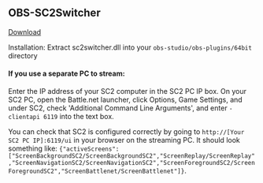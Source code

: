 ## OBS-SC2Switcher

[Download](https://github.com/leigholiver/OBS-SC2Switcher/releases/download/0.3/sc2switcher.zip)

Installation: Extract sc2switcher.dll into your `obs-studio/obs-plugins/64bit` directory 

#### If you use a separate PC to stream: 
Enter the IP address of your SC2 computer in the SC2 PC IP box.
On your SC2 PC, open the Battle.net launcher, click Options, Game Settings, and under SC2, check 'Additional Command Line Arguments', and enter `-clientapi 6119` into the text box. 

You can check that SC2 is configured correctly by going to `http://[Your SC2 PC IP]:6119/ui` in your browser on the streaming PC. It should look something like:
`{"activeScreens":["ScreenBackgroundSC2/ScreenBackgroundSC2","ScreenReplay/ScreenReplay","ScreenNavigationSC2/ScreenNavigationSC2","ScreenForegroundSC2/ScreenForegroundSC2","ScreenBattlenet/ScreenBattlenet"]}`. 
